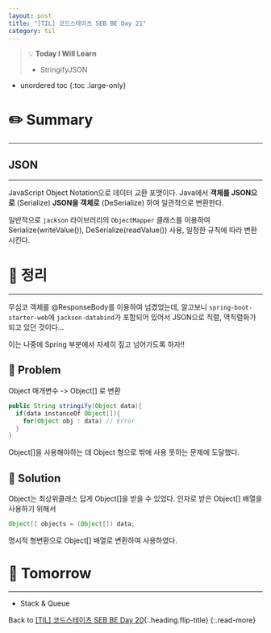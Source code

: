 ```yaml
---
layout: post
title: "[TIL] 코드스테이츠 SEB BE Day 21"
category: til
---
```

> 💡 **Today I Will Learn**
>
> * StringifyJSON

* unordered toc
{:toc .large-only}

# ✏️ Summary
***

## JSON
***

JavaScript Object Notation으로 데이터 교환 포맷이다. Java에서 **객체를 JSON으로** (Serialize) **JSON을 객체로** (DeSerialize) 하여 일관적으로 변환한다.

일반적으로 `jackson` 라이브러리의 `ObjectMapper` 클래스를 이용하여 Serialize(writeValue()), DeSerialize(readValue()) 사용, 일정한 규칙에 따라 변환시킨다.

# 📌 정리
***

무심코 객체를 @ResponseBody를 이용하여 넘겼었는데, 알고보니 `spring-boot-starter-web`에 `jackson-databind`가 포함되어 있어서 JSON으로 직렬, 역직렬화가 되고 있던 것이다...

이는 나중에 Spring 부분에서 자세히 짚고 넘어가도록 하자!!

## 👿 Problem

Object 매개변수 -> Object[] 로 변환

``` java
public String stringify(Object data){
  if(data instanceOf Object[]){
    for(Object obj : data) // Error
  }
}
```

 Object[]을 사용해야하는 데 Object 형으로 밖에 사용 못하는 문제에 도달했다.

## 👼 Solution

Object는 최상위클래스 답게 Object[]을 받을 수 있었다. 인자로 받은 Object[] 배열을 사용하기 위해서 

``` java
Object[] objects = (Object[]) data;
```  

명시적 형변환으로 Object[] 배열로 변환하여 사용하였다.
 
# 🎯 Tomorrow
***
* Stack & Queue

Back to [[TIL] 코드스테이츠 SEB BE Day 20](220524-til){:.heading.flip-title}
{:.read-more}